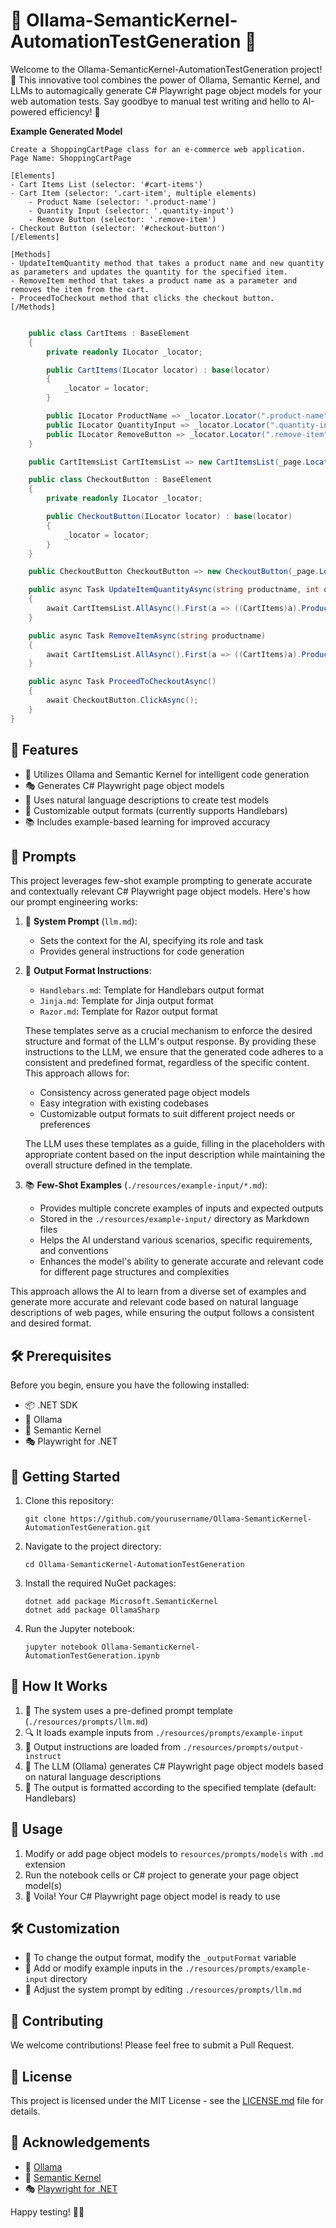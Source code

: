 # 🚀 Ollama-SemanticKernel-AutomationTestGeneration 🤖

Welcome to the Ollama-SemanticKernel-AutomationTestGeneration project! 🎉 This innovative tool combines the power of Ollama, Semantic Kernel, and LLMs to automagically generate C# Playwright page object models for your web automation tests. Say goodbye to manual test writing and hello to AI-powered efficiency! 💪

**Example Generated Model**
```plain
Create a ShoppingCartPage class for an e-commerce web application.
Page Name: ShoppingCartPage

[Elements]
- Cart Items List (selector: '#cart-items')
- Cart Item (selector: '.cart-item', multiple elements)
    - Product Name (selector: '.product-name')
    - Quantity Input (selector: '.quantity-input')
    - Remove Button (selector: '.remove-item')
- Checkout Button (selector: '#checkout-button')
[/Elements]

[Methods]
- UpdateItemQuantity method that takes a product name and new quantity as parameters and updates the quantity for the specified item.
- RemoveItem method that takes a product name as a parameter and removes the item from the cart.
- ProceedToCheckout method that clicks the checkout button.
[/Methods]
```

```csharp

    public class CartItems : BaseElement
    {
        private readonly ILocator _locator;

        public CartItems(ILocator locator) : base(locator)
        {
            _locator = locator;
        }

        public ILocator ProductName => _locator.Locator(".product-name");
        public ILocator QuantityInput => _locator.Locator(".quantity-input");
        public ILocator RemoveButton => _locator.Locator(".remove-item");
    }

    public CartItemsList CartItemsList => new CartItemsList(_page.Locator("#cart-items"));

    public class CheckoutButton : BaseElement
    {
        private readonly ILocator _locator;

        public CheckoutButton(ILocator locator) : base(locator)
        {
            _locator = locator;
        }
    }

    public CheckoutButton CheckoutButton => new CheckoutButton(_page.Locator("#checkout-button"));

    public async Task UpdateItemQuantityAsync(string productname, int quantity)
    {
        await CartItemsList.AllAsync().First(a => ((CartItems)a).ProductName.Text == productname).QuantityInput.Fill(quantity.ToString());
    }

    public async Task RemoveItemAsync(string productname)
    {
        await CartItemsList.AllAsync().First(a => ((CartItems)a).ProductName.Text == productname).RemoveButton.ClickAsync();
    }

    public async Task ProceedToCheckoutAsync()
    {
        await CheckoutButton.ClickAsync();
    }
}
```

## 🌟 Features

- 🧠 Utilizes Ollama and Semantic Kernel for intelligent code generation
- 🎭 Generates C# Playwright page object models
- 💬 Uses natural language descriptions to create test models
- 🔧 Customizable output formats (currently supports Handlebars)
- 📚 Includes example-based learning for improved accuracy

## 🧠 Prompts

This project leverages few-shot example prompting to generate accurate and contextually relevant C# Playwright page object models. Here's how our prompt engineering works:

1. 📝 **System Prompt** (`llm.md`): 
   - Sets the context for the AI, specifying its role and task
   - Provides general instructions for code generation

2. 🎨 **Output Format Instructions**:
   - `Handlebars.md`: Template for Handlebars output format
   - `Jinja.md`: Template for Jinja output format
   - `Razor.md`: Template for Razor output format

   These templates serve as a crucial mechanism to enforce the desired structure and format of the LLM's output response. By providing these instructions to the LLM, we ensure that the generated code adheres to a consistent and predefined format, regardless of the specific content. This approach allows for:
   
   - Consistency across generated page object models
   - Easy integration with existing codebases
   - Customizable output formats to suit different project needs or preferences

   The LLM uses these templates as a guide, filling in the placeholders with appropriate content based on the input description while maintaining the overall structure defined in the template.

3. 📚 **Few-Shot Examples** (`./resources/example-input/*.md`):
   - Provides multiple concrete examples of inputs and expected outputs
   - Stored in the `./resources/example-input/` directory as Markdown files
   - Helps the AI understand various scenarios, specific requirements, and conventions
   - Enhances the model's ability to generate accurate and relevant code for different page structures and complexities

This approach allows the AI to learn from a diverse set of examples and generate more accurate and relevant code based on natural language descriptions of web pages, while ensuring the output follows a consistent and desired format.

## 🛠️ Prerequisites

Before you begin, ensure you have the following installed:

- 📦 .NET SDK
- 🦙 Ollama
- 🧠 Semantic Kernel
- 🎭 Playwright for .NET

## 🚀 Getting Started

1. Clone this repository:
   ```
   git clone https://github.com/yourusername/Ollama-SemanticKernel-AutomationTestGeneration.git
   ```

2. Navigate to the project directory:
   ```
   cd Ollama-SemanticKernel-AutomationTestGeneration
   ```

3. Install the required NuGet packages:
   ```
   dotnet add package Microsoft.SemanticKernel
   dotnet add package OllamaSharp
   ```

4. Run the Jupyter notebook:
   ```
   jupyter notebook Ollama-SemanticKernel-AutomationTestGeneration.ipynb
   ```

## 🧩 How It Works

1. 📝 The system uses a pre-defined prompt template (`./resources/prompts/llm.md`)
2. 🔍 It loads example inputs from `./resources/prompts/example-input`
3. 📘 Output instructions are loaded from `./resources/prompts/output-instruct`
4. 🤖 The LLM (Ollama) generates C# Playwright page object models based on natural language descriptions
5. 🎨 The output is formatted according to the specified template (default: Handlebars)

## 🚀 Usage

1. Modify or add page object models to `resources/prompts/models` with `.md` extension
2. Run the notebook cells or C# project to generate your page object model(s)
3. 🎉 Voila! Your C# Playwright page object model is ready to use

## 🛠️ Customization

- 🎨 To change the output format, modify the `_outputFormat` variable
- 📁 Add or modify example inputs in the `./resources/prompts/example-input` directory
- 🔧 Adjust the system prompt by editing `./resources/prompts/llm.md`

## 🤝 Contributing

We welcome contributions! Please feel free to submit a Pull Request.

## 📜 License

This project is licensed under the MIT License - see the [LICENSE.md](LICENSE.md) file for details.

## 🙏 Acknowledgements

- 🦙 [Ollama](https://ollama.ai/)
- 🧠 [Semantic Kernel](https://github.com/microsoft/semantic-kernel)
- 🎭 [Playwright for .NET](https://playwright.dev/dotnet/)

Happy testing! 🎉🚀